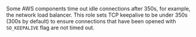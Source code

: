 Some AWS components time out idle connections after 350s, for example,
the network load balancer. This role sets TCP keepalive to be under
350s (300s by default) to ensure connections that have been opened
with `SO_KEEPALIVE` flag are not timed out.
